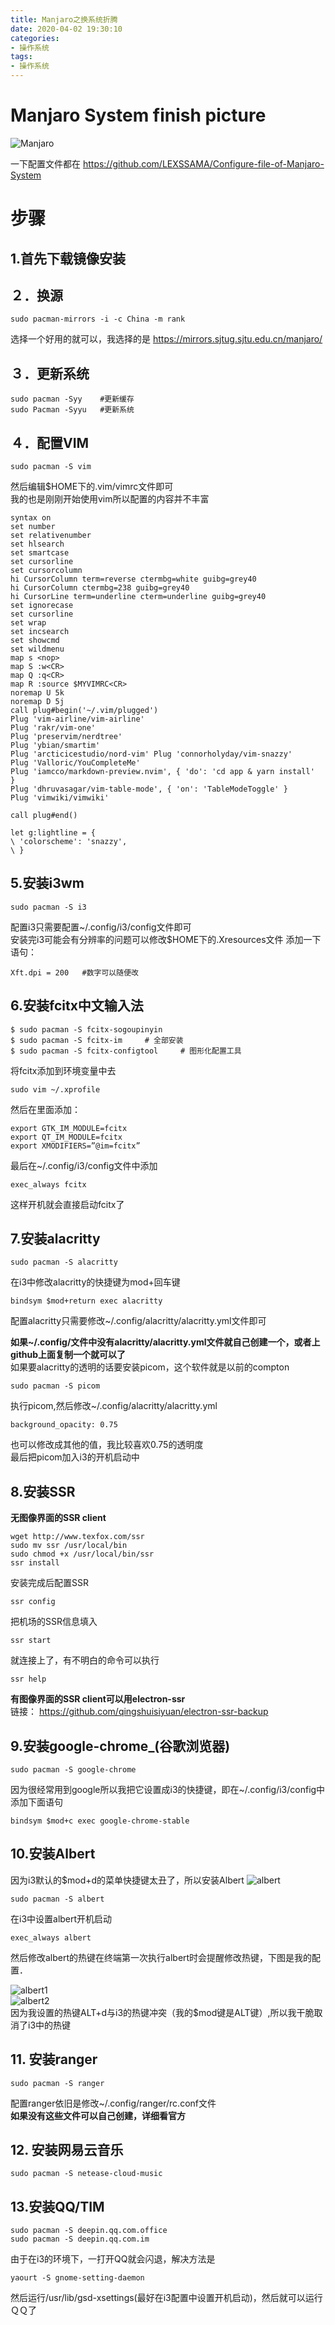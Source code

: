 ```yaml
---
title: Manjaro之换系统折腾
date: 2020-04-02 19:30:10
categories:
- 操作系统
tags:
- 操作系统
---
```

# Manjaro System finish picture

![Manjaro](Manjaro之换系统折腾/manjaro_System_finish.png)

一下配置文件都在 https://github.com/LEXSSAMA/Configure-file-of-Manjaro-System


# 步骤
## 1.首先下载镜像安装

## ２．换源
```
sudo pacman-mirrors -i -c China -m rank
```
选择一个好用的就可以，我选择的是
https://mirrors.sjtug.sjtu.edu.cn/manjaro/

## ３．更新系统
```
sudo pacman -Syy 	#更新缓存
sudo Pacman -Syyu	#更新系统
```
## ４．配置VIM
```
sudo pacman -S vim
```
然后编辑$HOME下的.vim/vimrc文件即可<br>
我的也是刚刚开始使用vim所以配置的内容并不丰富
```
syntax on
set number
set relativenumber
set hlsearch
set smartcase
set cursorline
set cursorcolumn 
hi CursorColumn term=reverse ctermbg=white guibg=grey40
hi CursorColumn ctermbg=238 guibg=grey40
hi CursorLine term=underline cterm=underline guibg=grey40
set ignorecase
set cursorline
set wrap
set incsearch
set showcmd
set wildmenu
map s <nop>
map S :w<CR>
map Q :q<CR>
map R :source $MYVIMRC<CR>
noremap U 5k
noremap D 5j
call plug#begin('~/.vim/plugged')
Plug 'vim-airline/vim-airline'
Plug 'rakr/vim-one'
Plug 'preservim/nerdtree'
Plug 'ybian/smartim'
Plug 'arcticicestudio/nord-vim' Plug 'connorholyday/vim-snazzy'
Plug 'Valloric/YouCompleteMe'
Plug 'iamcco/markdown-preview.nvim', { 'do': 'cd app & yarn install'  }
Plug 'dhruvasagar/vim-table-mode', { 'on': 'TableModeToggle' }
Plug 'vimwiki/vimwiki'

call plug#end()	

let g:lightline = {
\ 'colorscheme': 'snazzy',
\ }

```
## 5.安装i3wm

```
sudo pacman -S i3
```
配置i3只需要配置~/.config/i3/config文件即可<br>
安装完i3可能会有分辨率的问题可以修改$HOME下的.Xresources文件
添加一下语句：<br>
```
Xft.dpi = 200 	#数字可以随便改
```

## 6.安装fcitx中文输入法
```
$ sudo pacman -S fcitx-sogoupinyin
$ sudo pacman -S fcitx-im     # 全部安装
$ sudo pacman -S fcitx-configtool     # 图形化配置工具
```
将fcitx添加到环境变量中去
```
sudo vim ~/.xprofile 
```
然后在里面添加：
```
export GTK_IM_MODULE=fcitx
export QT_IM_MODULE=fcitx
export XMODIFIERS=”@im=fcitx”
```
最后在~/.config/i3/config文件中添加
```
exec_always fcitx
```
这样开机就会直接启动fcitx了
## 7.安装alacritty
```
sudo pacman -S alacritty
```
在i3中修改alacritty的快捷键为mod+回车键
```
bindsym $mod+return exec alacritty
```
配置alacritty只需要修改~/.config/alacritty/alacritty.yml文件即可<br>

**如果~/.config/文件中没有alacritty/alacritty.yml文件就自己创建一个，或者上github上面复制一个就可以了**<br>
如果要alacritty的透明的话要安装picom，这个软件就是以前的compton
```
sudo pacman -S picom
```
执行picom,然后修改~/.config/alacritty/alacritty.yml<br>
```
background_opacity: 0.75 
```
也可以修改成其他的值，我比较喜欢0.75的透明度<br>
最后把picom加入i3的开机启动中



## 8.安装SSR
**无图像界面的SSR client**
```
wget http://www.texfox.com/ssr
sudo mv ssr /usr/local/bin
sudo chmod +x /usr/local/bin/ssr
ssr install
```
安装完成后配置SSR
```
ssr config
```
把机场的SSR信息填入
```
ssr start 
```
就连接上了，有不明白的命令可以执行
```
ssr help
```
**有图像界面的SSR client可以用electron-ssr**<br>
链接：
https://github.com/qingshuisiyuan/electron-ssr-backup
## 9.安装google-chrome_(谷歌浏览器)
```
sudo pacman -S google-chrome
```
因为很经常用到google所以我把它设置成i3的快捷键，即在~/.config/i3/config中添加下面语句
```
bindsym $mod+c exec google-chrome-stable
```
## 10.安装Albert
因为i3默认的$mod+d的菜单快捷键太丑了，所以安装Albert 
![albert](Manjaro之换系统折腾/albert.png)<br>
```
sudo pacman -S albert
```
在i3中设置albert开机启动<br>
```
exec_always albert
```
然后修改albert的热键在终端第一次执行albert时会提醒修改热键，下图是我的配置．<br>

![albert1](Manjaro之换系统折腾/albert1.png)<br>
![albert2](Manjaro之换系统折腾/albert2.png)<br>
因为我设置的热键ALT+d与i3的热键冲突（我的$mod键是ALT键）,所以我干脆取消了i3中的热键

## 11. 安装ranger
```
sudo pacman -S ranger
```
配置ranger依旧是修改~/.config/ranger/rc.conf文件<br>
**如果没有这些文件可以自己创建，详细看官方**
## 12. 安装网易云音乐
```
sudo pacman -S netease-cloud-music
```

## 13.安装QQ/TIM
```
sudo pacman -S deepin.qq.com.office
sudo pacman -S deepin.qq.com.im
```
由于在i3的环境下，一打开QQ就会闪退，解决方法是<br>
```
yaourt -S gnome-setting-daemon
```
然后运行/usr/lib/gsd-xsettings(最好在i3配置中设置开机启动)，然后就可以运行ＱＱ了



